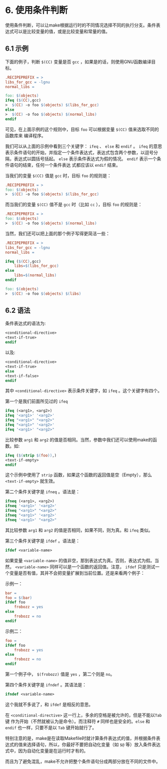 # 6. 使用条件判断

使用条件判断，可以让make根据运行时的不同情况选择不同的执行分支。条件表达式可以是比较变量的值，或是比较变量和常量的值。

## 6.1 示例

下面的例子，判断 `$(CC)` 变量是否 `gcc` ，如果是的话，则使用GNU函数编译目标。

``` makefile
.RECIPEPREFIX = >
libs_for_gcc = -lgnu
normal_libs =

foo: $(objects)
ifeq ($(CC),gcc)
>  $(CC) -o foo $(objects) $(libs_for_gcc)
else
>  $(CC) -o foo $(objects) $(normal_libs)
endif
```

可见，在上面示例的这个规则中，目标 `foo` 可以根据变量 `$(CC)` 值来选取不同的函数库来 编译程序。

我们可以从上面的示例中看到三个关键字： `ifeq` 、 `else` 和 `endif` 。
`ifeq` 的意思表示条件语句的开始，并指定一个条件表达式，表达式包含两个参数，以逗号分隔，表达式以圆括号括起。 `else` 表示条件表达式为假的情况。 `endif` 表示一个条件语句的结束，任何一个条件表达 式都应该以 `endif` 结束。

当我们的变量 `$(CC)` 值是 `gcc` 时，目标 `foo` 的规则是：

``` makefile
.RECIPEPREFIX = >
foo: $(objects)
>  $(CC) -o foo $(objects) $(libs_for_gcc)
```

而当我们的变量 `$(CC)` 值不是 `gcc` 时（比如 `cc` ），目标 `foo` 的规则是：

``` makefile
.RECIPEPREFIX = >
foo: $(objects)
>  $(CC) -o foo $(objects) $(normal_libs)
```

当然，我们还可以把上面的那个例子写得更简洁一些：

``` makefile
.RECIPEPREFIX = >
libs_for_gcc = -lgnu
normal_libs =

ifeq ($(CC),gcc)
    libs=$(libs_for_gcc)
else
    libs=$(normal_libs)
endif

foo: $(objects)
>  $(CC) -o foo $(objects) $(libs)
```

## 6.2 语法

条件表达式的语法为:

``` makefile
<conditional-directive>
<text-if-true>
endif
```

以及:

``` makefile
<conditional-directive>
<text-if-true>
else
<text-if-false>
endif
```

其中 `<conditional-directive>` 表示条件关键字，如 `ifeq` 。这个关键字有四个。

第一个是我们前面所见过的 `ifeq`

``` makefile
ifeq (<arg1>, <arg2>)
ifeq '<arg1>' '<arg2>'
ifeq "<arg1>" "<arg2>"
ifeq "<arg1>" '<arg2>'
ifeq '<arg1>' "<arg2>"
```

比较参数 `arg1` 和 `arg2` 的值是否相同。当然，参数中我们还可以使用make的函数。如:

``` makefile
ifeq ($(strip $(foo)),)
<text-if-empty>
endif
```

这个示例中使用了 `strip` 函数，如果这个函数的返回值是空（Empty），那么 `<text-if-empty>` 就生效。

第二个条件关键字是 `ifneq` 。语法是：

``` makefile
ifneq (<arg1>, <arg2>)
ifneq '<arg1>' '<arg2>'
ifneq "<arg1>" "<arg2>"
ifneq "<arg1>" '<arg2>'
ifneq '<arg1>' "<arg2>"
```

其比较参数 `arg1` 和 `arg2` 的值是否相同，如果不同，则为真。和 `ifeq` 类似。

第三个条件关键字是 `ifdef` 。语法是：

``` makefile
ifdef <variable-name>
```

如果变量 `<variable-name>` 的值非空，那到表达式为真。否则，表达式为假。当然， `<variable-name>` 同样可以是一个函数的返回值。注意， `ifdef` 只是测试一个变量是否有值，其并不会把变量扩展到当前位置。还是来看两个例子：

示例一：

``` makefile
bar =
foo = $(bar)
ifdef foo
    frobozz = yes
else
    frobozz = no
endif
```

示例二：

``` makefile
foo =
ifdef foo
    frobozz = yes
else
    frobozz = no
endif
```

第一个例子中， `$(frobozz)` 值是 `yes` ，第二个则是 `no`。

第四个条件关键字是 `ifndef` 。其语法是：

``` makefile
ifndef <variable-name>
```

这个我就不多说了，和 `ifdef` 是相反的意思。

在 `<conditional-directive>` 这一行上，多余的空格是被允许的，但是不能以`Tab` 键 作为开始（不然就被认为是命令）。而注释符 `#` 同样也是安全的。`else` 和 `endif` 也一样，只要不是以 `Tab` 键开始就行了。

特别注意的是，make是在读取Makefile时就计算条件表达式的值，并根据条件表达式的值来选择语句，所以，你最好不要把自动化变量（如 `$@` 等）放入条件表达式中，因为自动化变量是在运行时才有的。

而且为了避免混乱，make不允许把整个条件语句分成两部分放在不同的文件中。
